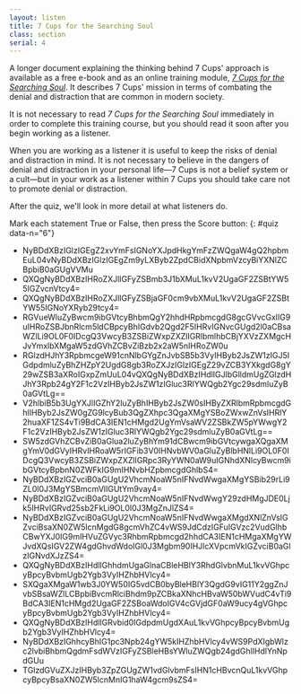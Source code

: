 ```yaml
---
layout: listen
title: 7 Cups for the Searching Soul
class: section
serial: 4
---
```

A longer document explaining the thinking behind 7 Cups' approach is available as a free e-book and as an online training module, *[7 Cups for the Searching Soul](https://www.7cups.com/7cups-for-the-searching-soul/ "7 Cups for the Searching Soul online at 7 Cups")*. It describes 7 Cups' mission in terms of combating the denial and distraction that are common in modern society.

It is not necessary to read *7 Cups for the Searching Soul* immediately in order to complete this training course, but you should read it soon after you begin working as a listener.

When you are working as a listener it is useful to keep the risks of denial and distraction in mind. It is not necessary to believe in the dangers of denial and distraction in your personal life—7 Cups is not a belief system or a cult—but in your work as a listener within 7 Cups you should take care not to promote denial or distraction.

After the quiz, we'll look in more detail at what listeners do.

Mark each statement True or False, then press the Score button:
{: #quiz data-n="6"}

- NyBDdXBzIGlzIGEgZ2xvYmFsIGNoYXJpdHkgYmFzZWQgaW4gQ2hpbmEuL04vNyBDdXBzIGlzIGEgZm9yLXByb2ZpdCBidXNpbmVzcyBiYXNlZCBpbiB0aGUgVVMu
- QXQgNyBDdXBzIHRoZXJlIGFyZSBmb3J1bXMuL1kvV2UgaGF2ZSBtYW55IGZvcnVtcy4=
- QXQgNyBDdXBzIHRoZXJlIGFyZSBjaGF0cm9vbXMuL1kvV2UgaGF2ZSBtYW55IGNoYXRyb29tcy4=
- RGVueWluZyBwcm9ibGVtcyBhbmQgY2hhdHRpbmcgdG8gcGVvcGxlIG9uIHRoZSBJbnRlcm5ldCBpcyBhIGdvb2Qgd2F5IHRvIGNvcGUgd2l0aCBsaWZlLi9OL0F0IDcgQ3VwcyB3ZSBiZWxpZXZlIGRlbmlhbCBjYXVzZXMgcHJvYmxlbXMgaW5zdGVhZCBvZiBzb2x2aW5nIHRoZW0u
- RGlzdHJhY3RpbmcgeW91cnNlbGYgZnJvbSB5b3VyIHByb2JsZW1zIGJ5IGdpdmluZyBhZHZpY2UgdG8gb3RoZXJzIGlzIGEgZ29vZCB3YXkgdG8gY29wZSB3aXRoIGxpZmUuL04vQXQgNyBDdXBzIHdlIGJlbGlldmUgZGlzdHJhY3Rpb24gY2F1c2VzIHByb2JsZW1zIGluc3RlYWQgb2Ygc29sdmluZyB0aGVtLg==
- V2hlbiB5b3UgYXJlIGZhY2luZyBhIHByb2JsZW0sIHByZXRlbmRpbmcgdGhlIHByb2JsZW0gZG9lcyBub3QgZXhpc3QgaXMgYSBoZWxwZnVsIHRlY2huaXF1ZS4vTi9BdCA3IEN1cHMgd2UgYmVsaWV2ZSBkZW5pYWwgY2F1c2VzIHByb2JsZW1zIGluc3RlYWQgb2Ygc29sdmluZyB0aGVtLg==
- SW5zdGVhZCBvZiB0aGlua2luZyBhYm91dCBwcm9ibGVtcywgaXQgaXMgYmV0dGVyIHRvIHRoaW5rIGFib3V0IHNvbWV0aGluZyBlbHNlLi9OL0F0IDcgQ3VwcyB3ZSBiZWxpZXZlIGRpc3RyYWN0aW9uIGNhdXNlcyBwcm9ibGVtcyBpbnN0ZWFkIG9mIHNvbHZpbmcgdGhlbS4=
- NyBDdXBzIGZvciB0aGUgU2VhcmNoaW5nIFNvdWwgaXMgYSBib29rLi9ZL0l0J3MgYSBmcmVlIGUtYm9vay4=
- NyBDdXBzIGZvciB0aGUgU2VhcmNoaW5nIFNvdWwgY29zdHMgJDE0Ljk5IHRvIGRvd25sb2FkLi9OL0l0J3MgZnJlZS4=
- NyBDdXBzIGZvciB0aGUgU2VhcmNoaW5nIFNvdWwgaXMgdXNlZnVsIGZvciBsaXN0ZW5lcnMgdG8gcmVhZC4vWS9JdCdzIGFuIGVzc2VudGlhbCBwYXJ0IG9mIHVuZGVyc3RhbmRpbmcgd2hhdCA3IEN1cHMgaXMgYWJvdXQsIGV2ZW4gdGhvdWdoIGl0J3Mgbm90IHJlcXVpcmVkIGZvciB0aGlzIGNvdXJzZS4=
- QXQgNyBDdXBzIHdlIGhhdmUgaGlnaCBleHBlY3RhdGlvbnMuL1kvVGhpcyBpcyBvbmUgb2Ygb3VyIHZhbHVlcy4=
- SXQgaXMgaW1wb3J0YW50IG5vdCB0byBleHBlY3QgdG9vIG11Y2ggZnJvbSBsaWZlLCBpbiBvcmRlciBhdm9pZCBkaXNhcHBvaW50bWVudC4vTi9BdCA3IEN1cHMgd2UgaGF2ZSBoaWdoIGV4cGVjdGF0aW9ucy4gVGhpcyBpcyBvbmUgb2Ygb3VyIHZhbHVlcy4=
- QXQgNyBDdXBzIHdlIGRvbid0IGdpdmUgdXAuL1kvVGhpcyBpcyBvbmUgb2Ygb3VyIHZhbHVlcy4=
- NyBDdXBzIGhhcyBhIG1pc3Npb24gYW5kIHZhbHVlcy4vWS9PdXIgbWlzc2lvbiBhbmQgdmFsdWVzIGFyZSBleHBsYWluZWQgb24gdGhlIHdlYnNpdGUu
- TGlzdGVuZXJzIHByb3ZpZGUgZW1vdGlvbmFsIHN1cHBvcnQuL1kvVGhpcyBpcyBsaXN0ZW5lcnMnIG1haW4gcm9sZS4=
